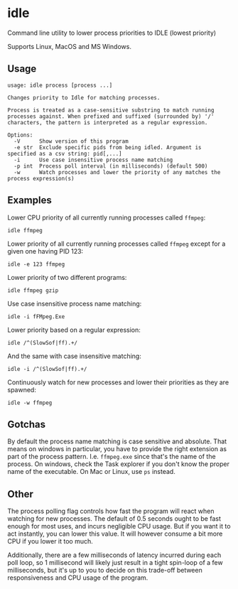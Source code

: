 # idle

Command line utility to lower process priorities to IDLE (lowest priority)

Supports Linux, MacOS and MS Windows.

## Usage

```
usage: idle process [process ...]

Changes priority to Idle for matching processes.

Process is treated as a case-sensitive substring to match running processes against. When prefixed and suffixed (surrounded by) '/' characters, the pattern is interpreted as a regular expression.

Options:
  -V      Show version of this program
  -e str  Exclude specific pids from being idled. Argument is specified as a csv string: pid[,...]
  -i      Use case insensitive process name matching
  -p int  Process poll interval (in milliseconds) (default 500)
  -w      Watch processes and lower the priority of any matches the process expression(s)

```

## Examples

Lower CPU priority of all currently running processes called `ffmpeg`:

    idle ffmpeg

Lower priority of all currently running processes called `ffmpeg` except for a given one having PID 123:

    idle -e 123 ffmpeg

Lower priority of two different programs:

    idle ffmpeg gzip

Use case insensitive process name matching:

    idle -i fFMpeg.Exe

Lower priority based on a regular expression:

    idle /^(SlowSof|ff).+/

And the same with case insensitive matching:

    idle -i /^(SlowSof|ff).+/

Continuously watch for new processes and lower their priorities as they are spawned:

    idle -w ffmpeg


## Gotchas

By default the process name matching is case sensitive and absolute. That means on windows in particular, you have to provide the right extension as part of the process pattern. I.e. `ffmpeg.exe` since that's the name of the process. On windows, check the Task explorer if you don't know the proper name of the executable. On Mac or Linux, use `ps` instead.

## Other

The process polling flag controls how fast the program will react when watching for new processes. The default of 0.5 seconds ought to be fast enough for most uses, and incurs negligible CPU usage. But if you want it to act instantly, you can lower this value. It will however consume a bit more CPU if you lower it too much. 

Additionally, there are a few milliseconds of latency incurred during each poll loop, so 1 millisecond will likely just result in a tight spin-loop of a few milliseconds, but it's up to you to decide on this trade-off between responsiveness and CPU usage of the program.
